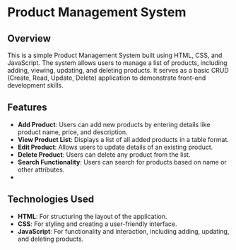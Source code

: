 # Product Management System

## Overview

This is a simple Product Management System built using HTML, CSS, and JavaScript. The system allows users to manage a list of products, including adding, viewing, updating, and deleting products. It serves as a basic CRUD (Create, Read, Update, Delete) application to demonstrate front-end development skills.

## Features

- **Add Product**: Users can add new products by entering details like product name, price, and description.
- **View Product List**: Displays a list of all added products in a table format.
- **Edit Product**: Allows users to update details of an existing product.
- **Delete Product**: Users can delete any product from the list.
- **Search Functionality**: Users can search for products based on name or other attributes.
- 
## Technologies Used

- **HTML**: For structuring the layout of the application.
- **CSS**: For styling and creating a user-friendly interface.
- **JavaScript**: For functionality and interaction, including adding, updating, and deleting products.
